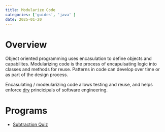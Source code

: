 ```yaml
---
title: Modularize Code
categories: ['guides', 'java' ]
date: 2025-01-20
---
```


# Overview

Object oriented programming uses encasulation to define objects and capabilites.  Modularizing code is the process of encapulsating logic into classes and methods for reuse.  Patterns in code can develop over time or as part of the design process.

Encasulating / modeularizing code allows testing and reuse, and helps enforce [dry](../principals) princicipals of software engineering.

# Programs

* [Subtraction Quiz](../processing-input/subtracionquiz)